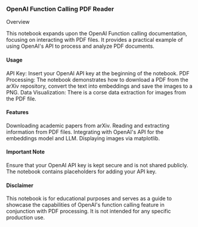 ### OpenAI Function Calling PDF Reader

Overview

This notebook expands upon the OpenAI Function calling documentation, focusing on interacting with PDF files. It provides a practical example of using OpenAI's API to process and analyze PDF documents.

#### Usage

API Key: Insert your OpenAI API key at the beginning of the notebook.
PDF Processing: The notebook demonstrates how to download a PDF from the arXiv repository, convert the text into embeddings and save the images to a PNG.
Data Visualization: There is a corse data extraction for images from the PDF file.

#### Features

Downloading academic papers from arXiv.
Reading and extracting information from PDF files.
Integrating with OpenAI's API for the embeddings model and LLM.
Displaying images via matplotlib.

#### Important Note

Ensure that your OpenAI API key is kept secure and is not shared publicly. The notebook contains placeholders for adding your API key.

#### Disclaimer

This notebook is for educational purposes and serves as a guide to showcase the capabilities of OpenAI's function calling feature in conjunction with PDF processing. It is not intended for any specific production use.